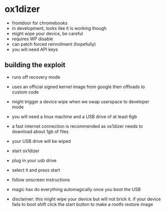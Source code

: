 # ox1dizer

- frontdoor for chromebooks
- in development, looks like it is working though
- might wipe your device, be careful
- requires WP disable
- can patch forced reinrollment (hopefully)
- you will need API keys

## building the exploit
- runs off recovery mode
- uses an official signed kernel image from google then offloads to custom code
- might trigger a device wipe when we swap userspace to developer mode
- you will need a linux machine and a USB drive of at least 6gb
- a fast internet connection is recommended as ox1dizer needs to download about 1gb of files
- your USB drive will be wiped

- start ox1dizer
- plug in your usb drive
- select it and press start
- follow onscreen instructions
- magic hax do everything automagically once you boot the USB

- disclaimer: this might wipe your device but will not brick it. if your device fails to boot shift click the start button to make a rootfs restore image
